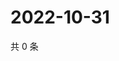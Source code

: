 # 2022-10-31

共 0 条

<!-- BEGIN WEIBO -->
<!-- 最后更新时间 Mon Oct 31 2022 13:24:30 GMT+0800 (China Standard Time) -->

<!-- END WEIBO -->
